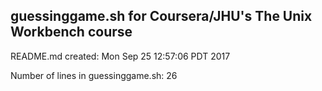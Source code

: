 ## guessinggame.sh for Coursera/JHU's The Unix Workbench course

README.md created: Mon Sep 25 12:57:06 PDT 2017

Number of lines in guessinggame.sh: 26
